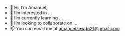 - 👋 Hi, I’m Amanuel,
- 👀 I’m interested in ...
- 🌱 I’m currently learning ...
- 💞️ I’m looking to collaborate on ...
- 📫 You can email me at amanuelzewdu21@gmail.com

<!---
Amanuel3065/Amanuel3065 is a ✨ special ✨ repository because its `README.md` (this file) appears on your GitHub profile.
You can click the Preview link to take a look at your changes.
--->
